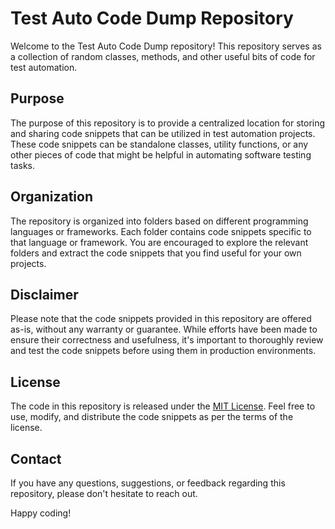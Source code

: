 # Test Auto Code Dump Repository

Welcome to the Test Auto Code Dump repository! This repository serves as a collection of random classes, methods, and other useful bits of code for test automation.

## Purpose

The purpose of this repository is to provide a centralized location for storing and sharing code snippets that can be utilized in test automation projects. These code snippets can be standalone classes, utility functions, or any other pieces of code that might be helpful in automating software testing tasks.

## Organization

The repository is organized into folders based on different programming languages or frameworks. Each folder contains code snippets specific to that language or framework. You are encouraged to explore the relevant folders and extract the code snippets that you find useful for your own projects.

## Disclaimer

Please note that the code snippets provided in this repository are offered as-is, without any warranty or guarantee. While efforts have been made to ensure their correctness and usefulness, it's important to thoroughly review and test the code snippets before using them in production environments.

## License

The code in this repository is released under the [MIT License](LICENSE). Feel free to use, modify, and distribute the code snippets as per the terms of the license.

## Contact

If you have any questions, suggestions, or feedback regarding this repository, please don't hesitate to reach out.

Happy coding!
